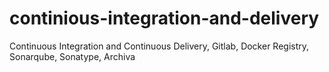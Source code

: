 # continious-integration-and-delivery
Continuous Integration and Continuous  Delivery, Gitlab, Docker Registry, Sonarqube, Sonatype, Archiva
